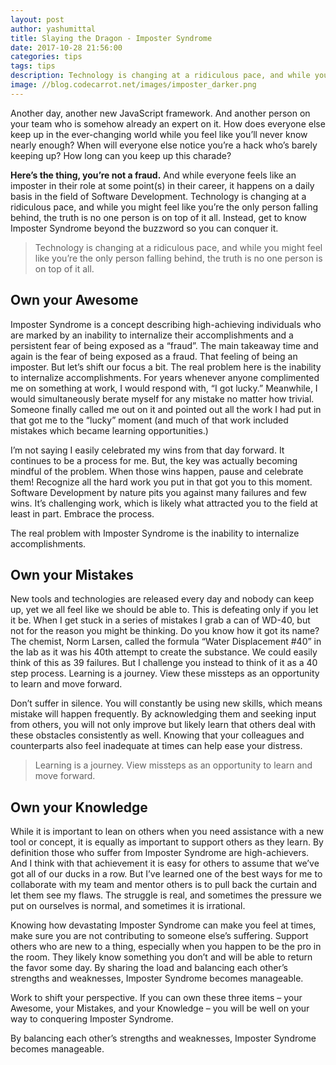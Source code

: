 ```yaml
---
layout: post
author: yashumittal
title: Slaying the Dragon - Imposter Syndrome
date: 2017-10-28 21:56:00
categories: tips
tags: tips
description: Technology is changing at a ridiculous pace, and while you might feel like you’re the only person falling behind, the truth is no one person is on top of it all. Instead, get to know Imposter Syndrome beyond the buzzword so you can conquer it.
image: //blog.codecarrot.net/images/imposter_darker.png
---
```


Another day, another new JavaScript framework. And another person on your team who is somehow already an expert on it. How does everyone else keep up in the ever-changing world while you feel like you’ll never know nearly enough? When will everyone else notice you’re a hack who’s barely keeping up? How long can you keep up this charade?

**Here’s the thing, you’re not a fraud.** And while everyone feels like an imposter in their role at some point(s) in their career, it happens on a daily basis in the field of Software Development. Technology is changing at a ridiculous pace, and while you might feel like you’re the only person falling behind, the truth is no one person is on top of it all. Instead, get to know Imposter Syndrome beyond the buzzword so you can conquer it.

<blockquote>
Technology is changing at a ridiculous pace, and while you might feel like you’re the only person falling behind, the truth is no one person is on top of it all.
</blockquote>

## Own your Awesome

Imposter Syndrome is a concept describing high-achieving individuals who are marked by an inability to internalize their accomplishments and a persistent fear of being exposed as a “fraud”. The main takeaway time and again is the fear of being exposed as a fraud. That feeling of being an imposter. But let’s shift our focus a bit. The real problem here is the inability to internalize accomplishments. For years whenever anyone complimented me on something at work, I would respond with, “I got lucky.” Meanwhile, I would simultaneously berate myself for any mistake no matter how trivial. Someone finally called me out on it and pointed out all the work I had put in that got me to the “lucky” moment (and much of that work included mistakes which became learning opportunities.) 

I’m not saying I easily celebrated my wins from that day forward. It continues to be a process for me. But, the key was actually becoming mindful of the problem. When those wins happen, pause and celebrate them! Recognize all the hard work you put in that got you to this moment. Software Development by nature pits you against many failures and few wins. It’s challenging work, which is likely what attracted you to the field at least in part. Embrace the process.

<div class="callout">
The real problem with Imposter Syndrome is the inability to internalize accomplishments.
</div>

## Own your Mistakes

New tools and technologies are released every day and nobody can keep up, yet we all feel like we should be able to. This is defeating only if you let it be. When I get stuck in a series of mistakes I grab a can of WD-40, but not for the reason you might be thinking. Do you know how it got its name? The chemist, Norm Larsen, called the formula “Water Displacement #40” in the lab as it was his 40th attempt to create the substance. We could easily think of this as 39 failures. But I challenge you instead to think of it as a 40 step process. Learning is a journey. View these missteps as an opportunity to learn and move forward. 

Don’t suffer in silence. You will constantly be using new skills, which means mistake will happen frequently. By acknowledging them and seeking input from others, you will not only improve but likely learn that others deal with these obstacles consistently as well. Knowing that your colleagues and counterparts also feel inadequate at times can help ease your distress.

<blockquote>
Learning is a journey. View missteps as an opportunity to learn and move forward.
</blockquote>

## Own your Knowledge

While it is important to lean on others when you need assistance with a new tool or concept, it is equally as important to support others as they learn. By definition those who suffer from Imposter Syndrome are high-achievers. And I think with that achievement it is easy for others to assume that we’ve got all of our ducks in a row. But I’ve learned one of the best ways for me to collaborate with my team and mentor others is to pull back the curtain and let them see my flaws. The struggle is real, and sometimes the pressure we put on ourselves is normal, and sometimes it is irrational.

Knowing how devastating Imposter Syndrome can make you feel at times, make sure you are not contributing to someone else’s suffering. Support others who are new to a thing, especially when you happen to be the pro in the room. They likely know something you don’t and will be able to return the favor some day. By sharing the load and balancing each other’s strengths and weaknesses, Imposter Syndrome becomes manageable.

Work to shift your perspective. If you can own these three items – your Awesome, your Mistakes, and your Knowledge – you will be well on your way to conquering Imposter Syndrome.

<div class="callout">
By balancing each other’s strengths and weaknesses, Imposter Syndrome becomes manageable.
</div>
